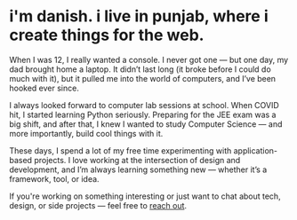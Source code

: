 # i'm danish. i live in punjab, where i create things for the web.

When I was 12, I really wanted a console. I never got one — but one day, my dad brought home a laptop. It didn’t last long (it broke before I could do much with it), but it pulled me into the world of computers, and I’ve been hooked ever since.

I always looked forward to computer lab sessions at school. When COVID hit, I started learning Python seriously. Preparing for the JEE exam was a big shift, and after that, I knew I wanted to study Computer Science — and more importantly, build cool things with it.

These days, I spend a lot of my free time experimenting with application-based projects. I love working at the intersection of design and development, and I’m always learning something new — whether it’s a framework, tool, or idea.

If you're working on something interesting or just want to chat about tech, design, or side projects — feel free to
[reach out](#contact).